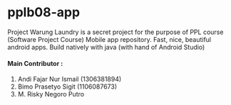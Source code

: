 # pplb08-app

Project Warung Laundry is a secret project for the purpose of PPL course (Software Project Course)
Mobile app repository. Fast, nice, beautiful android apps. Build natively with java (with hand of Android Studio)

#### Main Contributor : 

1. Andi Fajar Nur Ismail (1306381894)
2. Bimo Prasetyo Sigit (1106087673)
3. M. Risky Negoro Putro
